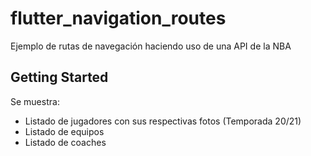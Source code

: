 # flutter_navigation_routes

Ejemplo de rutas de navegación haciendo uso de una API de la NBA
## Getting Started

Se muestra:

- Listado de jugadores con sus respectivas fotos (Temporada 20/21)
- Listado de equipos
- Listado de coaches



